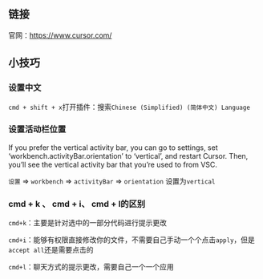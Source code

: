 ## 链接

官网：<https://www.cursor.com/>

## 小技巧

### 设置中文

`cmd + shift + x`打开插件：搜索`Chinese (Simplified) (简体中文) Language`

### 设置活动栏位置

If you prefer the vertical activity bar, you can go to settings, set ‘workbench.activityBar.orientation’ to ‘vertical’, and restart Cursor. Then, you’ll see the vertical activity bar that you’re used to from VSC.

`设置` => `workbench` => `activityBar` => `orientation` 设置为`vertical`

### cmd + k 、 cmd + i、 cmd + l的区别

`cmd+k`：主要是针对选中的一部分代码进行提示更改

`cmd+i`：能够有权限直接修改你的文件，不需要自己手动一个个点击`apply`，但是`accept all`还是需要点击的

`cmd+l`：聊天方式的提示更改，需要自己一个一个应用
